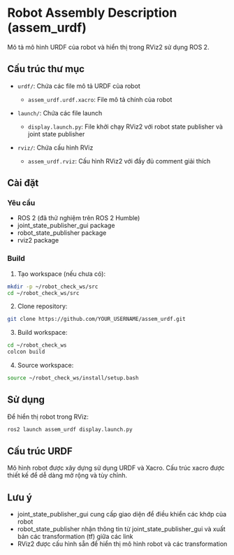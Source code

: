 # Robot Assembly Description (assem_urdf)

Mô tả mô hình URDF của robot và hiển thị trong RViz2 sử dụng ROS 2.

## Cấu trúc thư mục

- `urdf/`: Chứa các file mô tả URDF của robot

  - `assem_urdf.urdf.xacro`: File mô tả chính của robot

- `launch/`: Chứa các file launch

  - `display.launch.py`: File khởi chạy RViz2 với robot state publisher và joint state publisher

- `rviz/`: Chứa cấu hình RViz
  - `assem_urdf.rviz`: Cấu hình RViz2 với đầy đủ comment giải thích

## Cài đặt

### Yêu cầu

- ROS 2 (đã thử nghiệm trên ROS 2 Humble)
- joint_state_publisher_gui package
- robot_state_publisher package
- rviz2 package

### Build

1. Tạo workspace (nếu chưa có):

```bash
mkdir -p ~/robot_check_ws/src
cd ~/robot_check_ws/src
```

2. Clone repository:

```bash
git clone https://github.com/YOUR_USERNAME/assem_urdf.git
```

3. Build workspace:

```bash
cd ~/robot_check_ws
colcon build
```

4. Source workspace:

```bash
source ~/robot_check_ws/install/setup.bash
```

## Sử dụng

Để hiển thị robot trong RViz:

```bash
ros2 launch assem_urdf display.launch.py
```

## Cấu trúc URDF

Mô hình robot được xây dựng sử dụng URDF và Xacro. Cấu trúc xacro được thiết kế để dễ dàng mở rộng và tùy chỉnh.

## Lưu ý

- joint_state_publisher_gui cung cấp giao diện để điều khiển các khớp của robot
- robot_state_publisher nhận thông tin từ joint_state_publisher_gui và xuất bản các transformation (tf) giữa các link
- RViz2 được cấu hình sẵn để hiển thị mô hình robot và các transformation
